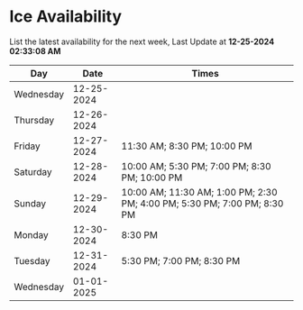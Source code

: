 # Ice Availability

List the latest availability for the next week, Last Update at **12-25-2024 02:33:08 AM**

| Day         | Date        | Times       |
| ----------- | ----------- | ----------- |
|Wednesday|12-25-2024||
|Thursday|12-26-2024||
|Friday|12-27-2024|11:30 AM; 8:30 PM; 10:00 PM|
|Saturday|12-28-2024|10:00 AM; 5:30 PM; 7:00 PM; 8:30 PM; 10:00 PM|
|Sunday|12-29-2024|10:00 AM; 11:30 AM; 1:00 PM; 2:30 PM; 4:00 PM; 5:30 PM; 7:00 PM; 8:30 PM|
|Monday|12-30-2024|8:30 PM|
|Tuesday|12-31-2024|5:30 PM; 7:00 PM; 8:30 PM|
|Wednesday|01-01-2025||
